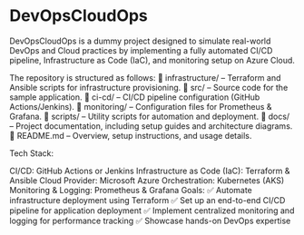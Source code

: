 # DevOpsCloudOps
DevOpsCloudOps is a dummy project designed to simulate real-world DevOps and Cloud practices by implementing a fully automated CI/CD pipeline, Infrastructure as Code (IaC), and monitoring setup on Azure Cloud. 

The repository is structured as follows:
📂 infrastructure/ – Terraform and Ansible scripts for infrastructure provisioning.
📂 src/ – Source code for the sample application.
📂 ci-cd/ – CI/CD pipeline configuration (GitHub Actions/Jenkins).
📂 monitoring/ – Configuration files for Prometheus & Grafana.
📂 scripts/ – Utility scripts for automation and deployment.
📂 docs/ – Project documentation, including setup guides and architecture diagrams.
📄 README.md – Overview, setup instructions, and usage details.

Tech Stack:

CI/CD: GitHub Actions or Jenkins
Infrastructure as Code (IaC): Terraform & Ansible
Cloud Provider: Microsoft Azure
Orchestration: Kubernetes (AKS)
Monitoring & Logging: Prometheus & Grafana
Goals:
✅ Automate infrastructure deployment using Terraform
✅ Set up an end-to-end CI/CD pipeline for application deployment
✅ Implement centralized monitoring and logging for performance tracking
✅ Showcase hands-on DevOps expertise
